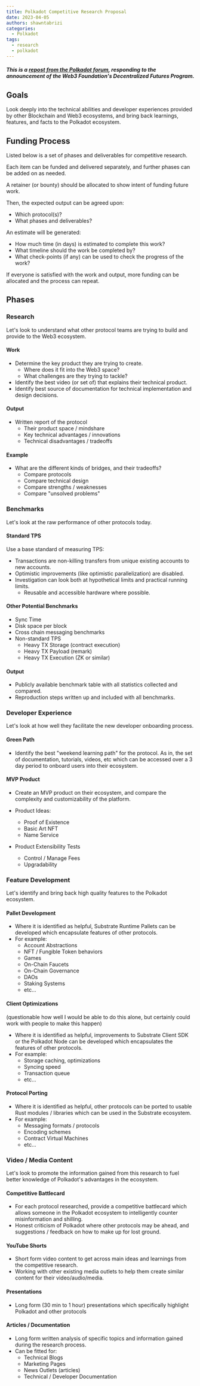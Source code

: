 ```yaml
---
title: Polkadot Competitive Research Proposal
date: 2023-04-05
authors: shawntabrizi
categories:
  - Polkadot
tags:
  - research
  - polkadot
---
```


##### This is a [repost from the Polkadot forum](https://forum.polkadot.network/t/9-ideas-for-the-decentralized-future-of-polkadot/4731), responding to the announcement of the Web3 Foundation's Decentralized Futures Program.

## Goals

Look deeply into the technical abilities and developer experiences provided by other Blockchain and Web3 ecosystems, and bring back learnings, features, and facts to the Polkadot ecosystem.

## Funding Process

Listed below is a set of phases and deliverables for competitive research.

Each item can be funded and delivered separately, and further phases can be added on as needed.

A retainer (or bounty) should be allocated to show intent of funding future work.

Then, the expected output can be agreed upon:

- Which protocol(s)?
- What phases and deliverables?

An estimate will be generated:

- How much time (in days) is estimated to complete this work?
- What timeline should the work be completed by?
- What check-points (if any) can be used to check the progress of the work?

If everyone is satisfied with the work and output, more funding can be allocated and the process can repeat.

## Phases

### Research

Let's look to understand what other protocol teams are trying to build and provide to the Web3 ecosystem.

#### Work

- Determine the key product they are trying to create.
    - Where does it fit into the Web3 space?
    - What challenges are they trying to tackle?
- Identify the best video (or set of) that explains their technical product.
- Identify best source of documentation for technical implementation and design decisions.

#### Output

- Written report of the protocol
    - Their product space / mindshare
    - Key technical advantages / innovations
    - Technical disadvantages / tradeoffs

#### Example

- What are the different kinds of bridges, and their tradeoffs?
    - Compare protocols
    - Compare technical design
    - Compare strengths / weaknesses
    - Compare "unsolved problems"

### Benchmarks

Let's look at the raw performance of other protocols today.

#### Standard TPS

Use a base standard of measuring TPS:

- Transactions are non-killing transfers from unique existing accounts to new accounts.
- Optimistic improvements (like optimistic parallelization) are disabled.
- Investigation can look both at hypothetical limits and practical running limits.
    - Reusable and accessible hardware where possible.

#### Other Potential Benchmarks

- Sync Time
- Disk space per block
- Cross chain messaging benchmarks
- Non-standard TPS
    - Heavy TX Storage (contract execution)
    - Heavy TX Payload (remark)
    - Heavy TX Execution (ZK or similar)


#### Output

- Publicly available benchmark table with all statistics collected and compared.
- Reproduction steps written up and included with all benchmarks.

### Developer Experience

Let's look at how well they facilitate the new developer onboarding process.

#### Green Path

- Identify the best "weekend learning path" for the protocol. As in, the set of documentation, tutorials, videos, etc which can be accessed over a 3 day period to onboard users into their ecosystem.

#### MVP Product

- Create an MVP product on their ecosystem, and compare the complexity and customizability of the platform.
- Product Ideas:
    - Proof of Existence
    - Basic Art NFT
    - Name Service

- Product Extensibility Tests
    - Control / Manage Fees
    - Upgradability

### Feature Development

Let's identify and bring back high quality features to the Polkadot ecosystem.

#### Pallet Development

- Where it is identified as helpful, Substrate Runtime Pallets can be developed which encapsulate features of other protocols.
- For example:
    - Account Abstractions
    - NFT / Fungible Token behaviors
    - Games
    - On-Chain Faucets
    - On-Chain Governance
    - DAOs
    - Staking Systems
    - etc...

#### Client Optimizations

(questionable how well I would be able to do this alone, but certainly could work with people to make this happen)

- Where it is identified as helpful, improvements to Substrate Client SDK or the Polkadot Node can be developed which encapsulates the features of other protocols.
- For example:
    - Storage caching, optimizations
    - Syncing speed
    - Transaction queue
    - etc...

#### Protocol Porting

- Where it is identified as helpful, other protocols can be ported to usable Rust modules / libraries which can be used in the Substrate ecosystem.
- For example:
    - Messaging formats / protocols
    - Encoding schemes
    - Contract Virtual Machines
    - etc...

### Video / Media Content

Let's look to promote the information gained from this research to fuel better knowledge of Polkadot's advantages in the ecosystem.

#### Competitive Battlecard

- For each protocol researched, provide a competitive battlecard which allows someone in the Polkadot ecosystem to intelligently counter misinformation and shilling.
- Honest criticism of Polkadot where other protocols may be ahead, and suggestions / feedback on how to make up for lost ground.

#### YouTube Shorts

- Short form video content to get across main ideas and learnings from the competitive research.
- Working with other existing media outlets to help them create similar content for their video/audio/media.

#### Presentations

- Long form (30 min to 1 hour) presentations which specifically highlight Polkadot and other protocols

#### Articles / Documentation

- Long form written analysis of specific topics and information gained during the research process.
- Can be fitted for:
    - Technical Blogs
    - Marketing Pages
    - News Outlets (articles)
    - Technical / Developer Documentation
